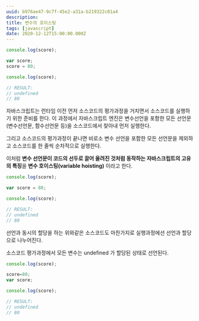 ```yaml
---
uuid: b976ae47-9c7f-45e2-a31a-b219322c01a4
description: 
title: 변수의 호이스팅
tags: [javascript]
date: 2020-12-12T15:00:00.000Z
---
```








```jsx
console.log(score);

var score;
score = 80;

console.log(score);

// RESULT:
// undefined
// 80
```

자바스크립트는 런타임 이전 먼저 소스코드의 평가과정을 거치면서 소스코드를 실행하기 위한 준비를 한다. 이 과정에서 자바스크립트 엔진은 변수선언을 포함한 모든 선언문(변수선언문, 함수선언문 등)을 소스코드에서 찾아내 먼저 실행한다.

그리고 소스코드의 평가과정이 끝나면 비로소 변수 선언을 포함한 모든 선언문을 제외하고 소스코드를 한 줄씩 순차적으로 실행한다.

이처럼 **변수 선언문이 코드의 선두로 끌어 올려진 것처럼 동작하는 자바스크립트의 고유의 특징**을 **변수 호이스팅(variable hoisting)** 이라고 한다.

```jsx
console.log(score);

var score = 80;

console.log(score);

// RESULT:
// undefined
// 80
```

선언과 동시의 할당을 하는 위와같은 소스코드도 마찬가지로 실행과정에선 선언과 할당으로 나누어진다.

소스코드 평가과정에서 모든 변수는 undefined 가 할당된 상태로 선언된다.

```jsx
console.log(score);

score=80;
var score;

console.log(score);

// RESULT:
// undefined
// 80
```

